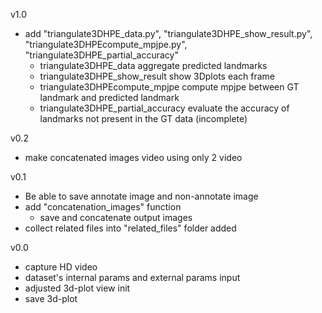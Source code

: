 v1.0
- add "triangulate3DHPE_data.py", "triangulate3DHPE_show_result.py", "triangulate3DHPEcompute_mpjpe.py", "triangulate3DHPE_partial_accuracy"
    - triangulate3DHPE_data aggregate predicted landmarks
    - triangulate3DHPE_show_result show 3Dplots each frame
    - triangulate3DHPEcompute_mpjpe compute mpjpe between GT landmark and predicted landmark
    - triangulate3DHPE_partial_accuracy evaluate the accuracy of landmarks not present in the GT data (incomplete)

v0.2
- make concatenated images video using only 2 video

v0.1
- Be able to save annotate image and non-annotate image
- add "concatenation_images" function    
    - save and concatenate output images
- collect related files into "related_files" folder added

v0.0
- capture HD video
- dataset's internal params and external params input
- adjusted 3d-plot view init
- save 3d-plot